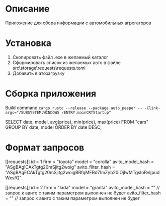 # Описание
Приложение для сбора информации с автомобильных агрегаторов

# Установка
1. Скопировать файл .exe в желаемый каталог
2. Сформировать список из желаемых авто в файле src\storage\requests\requests.toml
3. Добавить в атозагрузку


# Сборка приложения
Build command `cargo rustc --release --package auto_peeper -- -Clink-args="/SUBSYSTEM:WINDOWS /ENTRY:mainCRTStartup"`

SELECT date, model, avg(price), min(price), max(price) FROM "cars" GROUP BY date, model
ORDER BY date DESC;


# Формат запросов
[[requests]]
id = 1
firm = "toyota"
model = "corolla"
avito_model_hash = "ASgBAgICAkTgtg20mSjitg2woig"
avito_filter_hash = "ASgBAgECAkTgtg20mSjitg2woigBRfqMFBd7ImZyb20iOjIwMTgsInRvIjpudWxsfQ"

[[requests]]
id = 2
firm = "lada"
model = "granta"
avito_model_hash = "" // запрос к авито с таким параметром выполнен не будет
avito_filter_hash = "" // запрос к авито с таким параметром выполнен не будет